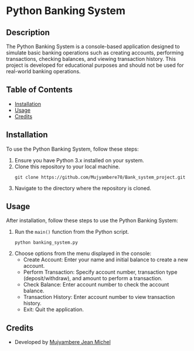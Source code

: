 # Python Banking System

## Description
The Python Banking System is a console-based application designed to simulate basic banking operations such as creating accounts, performing transactions, checking balances, and viewing transaction history. This project is developed for educational purposes and should not be used for real-world banking operations.

## Table of Contents
- [Installation](#installation)
- [Usage](#usage)
- [Credits](#credits)

## Installation
To use the Python Banking System, follow these steps:
1. Ensure you have Python 3.x installed on your system.
2. Clone this repository to your local machine.
   ```
   git clone https://github.com/Mujyambere70/Bank_system_project.git
   ```
3. Navigate to the directory where the repository is cloned.

## Usage
After installation, follow these steps to use the Python Banking System:
1. Run the `main()` function from the Python script.
   ```
   python banking_system.py
   ```
2. Choose options from the menu displayed in the console:
   - Create Account: Enter your name and initial balance to create a new account.
   - Perform Transaction: Specify account number, transaction type (deposit/withdraw), and amount to perform a transaction.
   - Check Balance: Enter account number to check the account balance.
   - Transaction History: Enter account number to view transaction history.
   - Exit: Quit the application.

## Credits
- Developed by [Mujyambere Jean Michel](https://github.com/Mujyambere70)
